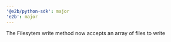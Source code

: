 ```yaml
---
'@e2b/python-sdk': major
'e2b': major
---
```


The Filesytem write method now accepts an array of files to write

